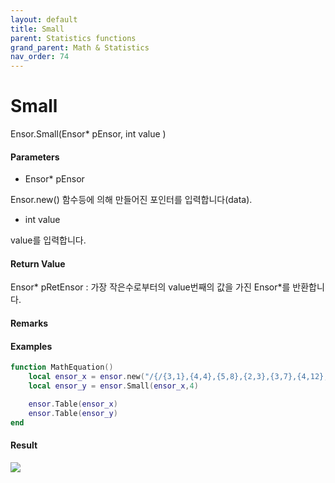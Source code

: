 ```yaml
---
layout: default
title: Small
parent: Statistics functions
grand_parent: Math & Statistics
nav_order: 74
---
```


# Small

Ensor.Small\(Ensor\* pEnsor, int value \)

#### Parameters

* Ensor\* pEnsor

Ensor.new\(\) 함수등에 의해 만들어진 포인터를 입력합니다\(data\).

* int value

value를 입력합니다.

#### Return Value

Ensor\* pRetEnsor : 가장 작은수로부터의 value번째의 값을 가진 Ensor\*를 반환합니다.

#### Remarks

#### Examples

```lua
function MathEquation()
	local ensor_x = ensor.new("/{/{3,1},{4,4},{5,8},{2,3},{3,7},{4,12},{6,54},{4,3},{7,23/}/}")
	local ensor_y = ensor.Small(ensor_x,4)

	ensor.Table(ensor_x)
 	ensor.Table(ensor_y)
end
```

#### Result

![](/StatisticsAPI/SmallResultTAble2.png)

